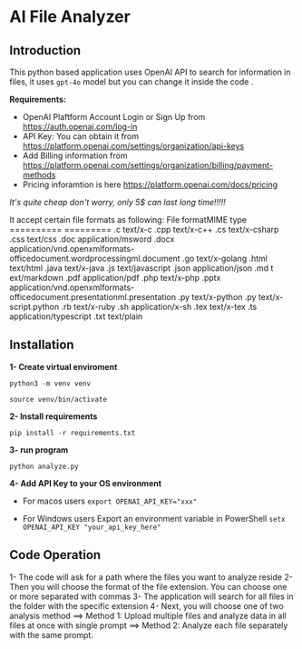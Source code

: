 # AI File Analyzer

## Introduction

This python based application uses OpenAI API to search for information in files, it uses `gpt-4o` model but you can change it inside the code .

**Requirements:**

- OpenAI Plaftform Account Login or Sign Up from https://auth.openai.com/log-in
- API Key: You can obtain it from https://platform.openai.com/settings/organization/api-keys
- Add Billing information from https://platform.openai.com/settings/organization/billing/payment-methods
- Pricing inforamtion is here https://platform.openai.com/docs/pricing

_It's quite cheap don't worry, only 5$ can last long time!!!!!_

It accept certain file formats as following:
File formatMIME type
========== =========
.c text/x-c
.cpp text/x-c++
.cs text/x-csharp
.css text/css
.doc application/msword
.docx application/vnd.openxmlformats-officedocument.wordprocessingml.document
.go text/x-golang
.html text/html
.java text/x-java
.js text/javascript
.json application/json
.md t ext/markdown
.pdf application/pdf
.php text/x-php
.pptx application/vnd.openxmlformats-officedocument.presentationml.presentation
.py text/x-python
.py text/x-script.python
.rb text/x-ruby
.sh application/x-sh
.tex text/x-tex
.ts application/typescript
.txt text/plain

## Installation

**1- Create virtual enviroment**

`python3 -m venv venv`

`source venv/bin/activate`

**2- Install requirements**

`pip install -r requirements.txt`

**3- run program**

`python analyze.py`

**4- Add API Key to your OS environment**

- For macos users
  `export OPENAI_API_KEY="xxx"`

- For Windows users
  Export an environment variable in PowerShell
  `setx OPENAI_API_KEY "your_api_key_here"`

## Code Operation

1- The code will ask for a path where the files you want to analyze reside
2- Then you will choose the format of the file extension. You can choose one or more separated with commas
3- The application will search for all files in the folder with the specific extension
4- Next, you will choose one of two analysis method
==> Method 1: Upload multiple files and analyze data in all files at once with single prompt
==> Method 2: Analyze each file separately with the same prompt.
